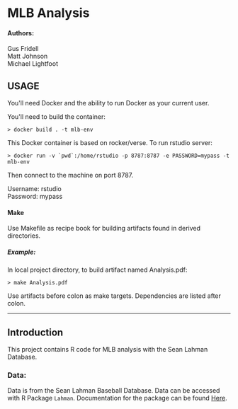 MLB Analysis
============

#### Authors:

Gus Fridell \
Matt Johnson \
Michael Lightfoot

USAGE
-----
You'll need Docker and the ability to run Docker as your current user.

You'll need to build the container:

    > docker build . -t mlb-env

This Docker container is based on rocker/verse. To run rstudio server:

    > docker run -v `pwd`:/home/rstudio -p 8787:8787 -e PASSWORD=mypass -t mlb-env
      
Then connect to the machine on port 8787.

Username: rstudio \
Password: mypass

#### Make
Use Makefile as recipe book for building artifacts found in derived directories. 

##### Example:
In local project directory, to build artifact named Analysis.pdf:

    > make Analysis.pdf
    
Use artifacts before colon as make targets. Dependencies are listed after colon. 

***

Introduction
------------

This project contains R code for MLB analysis with the Sean Lahman Database.

### Data:

Data is from the Sean Lahman Baseball Database. Data can be accessed with R Package `Lahman`. Documentation for the package can be found [Here](https://cran.r-project.org/web/packages/Lahman/Lahman.pdf). 